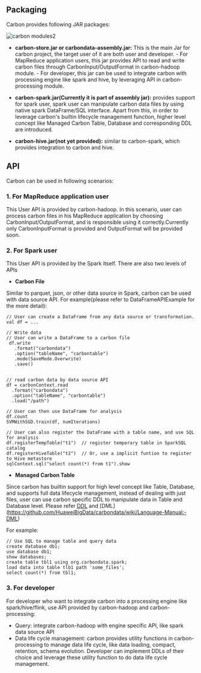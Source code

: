 <!--
    Licensed to the Apache Software Foundation (ASF) under one
    or more contributor license agreements.  See the NOTICE file
    distributed with this work for additional information
    regarding copyright ownership.  The ASF licenses this file
    to you under the Apache License, Version 2.0 (the
    "License"); you may not use this file except in compliance
    with the License.  You may obtain a copy of the License at

      http://www.apache.org/licenses/LICENSE-2.0

    Unless required by applicable law or agreed to in writing,
    software distributed under the License is distributed on an
    "AS IS" BASIS, WITHOUT WARRANTIES OR CONDITIONS OF ANY
    KIND, either express or implied.  See the License for the
    specific language governing permissions and limitations
    under the License.
-->

## Packaging
Carbon provides following JAR packages:

![carbon modules2](https://cloud.githubusercontent.com/assets/6500698/14255195/831c6e90-fac5-11e5-87ab-3b16d84918fb.png)

- **carbon-store.jar or carbondata-assembly.jar:** This is the main Jar for carbon project, the target user of it are both user and developer. 
      - For MapReduce application users, this jar provides API to read and write carbon files through CarbonInput/OutputFormat in carbon-hadoop module.
      - For developer, this jar can be used to integrate carbon with processing engine like spark and hive, by leveraging API in carbon-processing module.

- **carbon-spark.jar(Currently it is part of assembly jar):** provides support for spark user, spark user can manipulate carbon data files by using native spark DataFrame/SQL interface. Apart from this, in order to leverage carbon's builtin lifecycle management function, higher level concept like Managed Carbon Table, Database and corresponding DDL are introduced.

- **carbon-hive.jar(not yet provided):** similar to carbon-spark, which provides integration to carbon and hive.

## API
Carbon can be used in following scenarios:
### 1. For MapReduce application user
This User API is provided by carbon-hadoop. In this scenario, user can process carbon files in his MapReduce application by choosing CarbonInput/OutputFormat, and is responsible using it correctly.Currently only CarbonInputFormat is provided and OutputFormat will be provided soon.


### 2. For Spark user 
This User API is provided by the Spark itself. There are also two levels of APIs
-  **Carbon File**

Similar to parquet, json, or other data source in Spark, carbon can be used with data source API. For example(please refer to DataFrameAPIExample for the more detail):
```
// User can create a DataFrame from any data source or transformation.
val df = ...

// Write data
// User can write a DataFrame to a carbon file
 df.write
   .format("carbondata")
   .option("tableName", "carbontable")
   .mode(SaveMode.Overwrite)
   .save()


// read carbon data by data source API
df = carbonContext.read
  .format("carbondata")
  .option("tableName", "carbontable")
  .load("/path")

// User can then use DataFrame for analysis
df.count
SVMWithSGD.train(df, numIterations)

// User can also register the DataFrame with a table name, and use SQL for analysis
df.registerTempTable("t1")  // register temporary table in SparkSQL catalog
df.registerHiveTable("t2")  // Or, use a implicit funtion to register to Hive metastore
sqlContext.sql("select count(*) from t1").show
```

- **Managed Carbon Table**

Since carbon has builtin support for high level concept like Table, Database, and supports full data lifecycle management, instead of dealing with just files, user can use carbon specific DDL to manipulate data in Table and Database level. Please refer [DDL](https://github.com/HuaweiBigData/carbondata/wiki/Language-Manual:-DDL) and [DML] (https://github.com/HuaweiBigData/carbondata/wiki/Language-Manual:-DML)

For example:
```
// Use SQL to manage table and query data
create database db1;
use database db1;
show databases;
create table tbl1 using org.carbondata.spark;
load data into table tlb1 path 'some_files';
select count(*) from tbl1;
```

### 3. For developer
For developer who want to integrate carbon into a processing engine like spark/hive/flink, use API provided by carbon-hadoop and carbon-processing:
  - Query: integrate carbon-hadoop with engine specific API, like spark data source API 
  - Data life cycle management: carbon provides utility functions in carbon-processing to manage data life cycle, like data loading, compact, retention, schema evolution. Developer can implement DDLs of their choice and leverage these utility function to do data life cycle management.
